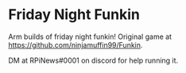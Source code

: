 # Friday Night Funkin

Arm builds of friday night funkin! Original game at https://github.com/ninjamuffin99/Funkin.

DM at RPiNews#0001 on discord for help running it.

